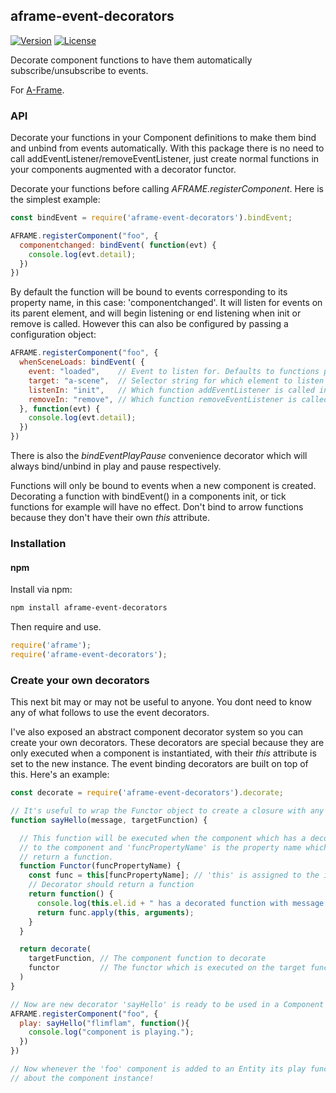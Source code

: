 ## aframe-event-decorators

[![Version](http://img.shields.io/npm/v/aframe-event-decorators.svg?style=flat-square)](https://npmjs.org/package/aframe-event-decorators-component)
[![License](http://img.shields.io/npm/l/aframe-event-decorators.svg?style=flat-square)](https://npmjs.org/package/aframe-event-decorators-component)

Decorate component functions to have them automatically subscribe/unsubscribe to events.

For [A-Frame](https://aframe.io).

### API

Decorate your functions in your Component definitions to make them bind and unbind from events automatically. With this package there is no need to call addEventListener/removeEventListener, just create normal functions in your components
augmented with a decorator functor.

Decorate your functions before calling *AFRAME.registerComponent*. Here is the simplest example:

```javascript
const bindEvent = require('aframe-event-decorators').bindEvent;

AFRAME.registerComponent("foo", {
  componentchanged: bindEvent( function(evt) {
    console.log(evt.detail);
  })
})
```

By default the function will be bound to events corresponding to its property name, in this case: 'componentchanged'. It will listen for events on its parent element, and will begin listening or end listening when init or remove is called. However this can also be configured by passing a configuration object:

```javascript
AFRAME.registerComponent("foo", {
  whenSceneLoads: bindEvent( {
    event: "loaded",    // Event to listen for. Defaults to functions propery name.
    target: "a-scene",  // Selector string for which element to listen on, defaults to this.el
    listenIn: "init",   // Which function addEventListener is called in, defaults to 'init'
    removeIn: "remove", // Which function removeEventListener is called in, defaults to 'remove'
  }, function(evt) {
    console.log(evt.detail);
  })
})
```
There is also the *bindEventPlayPause* convenience decorator which will always bind/unbind in play and pause respectively.

Functions will only be bound to events when a new component is created. Decorating a function with bindEvent() in a components init, or tick functions for example will have no effect. Don't bind to arrow functions because they don't have their own *this* attribute.

### Installation

#### npm

Install via npm:

```bash
npm install aframe-event-decorators
```

Then require and use.

```js
require('aframe');
require('aframe-event-decorators');
```

### Create your own decorators

This next bit may or may not be useful to anyone. You dont need to know any of what follows to use the event decorators.

I've also exposed an abstract component decorator system so you can create your own decorators. These decorators are special because they are only executed when a component is instantiated, with their *this* attribute is set to the new instance. The event binding decorators are built on top of this. Here's an example:

```javascript
const decorate = require('aframe-event-decorators').decorate;

// It's useful to wrap the Functor object to create a closure with any data, such as this 'message' parameter.
function sayHello(message, targetFunction) {

  // This function will be executed when the component which has a decorated function is instanciated. 'this' will be set
  // to the component and 'funcPropertyName' is the property name which maps to the decorated function. The functor should
  // return a function.
  function Functor(funcPropertyName) {
    const func = this[funcPropertyName]; // 'this' is assigned to the instantiated Component.
    // Decorator should return a function
	return function() {
	  console.log(this.el.id + " has a decorated function with message: " + message);
	  return func.apply(this, arguments);
	}
  }

  return decorate(
  	targetFunction,	// The component function to decorate
  	functor         // The functor which is executed on the target function.
  )
}

// Now are new decorator 'sayHello' is ready to be used in a Component definition.
AFRAME.registerComponent("foo", {
  play: sayHello("flimflam", function(){
  	console.log("component is playing.");
  })
})

// Now whenever the 'foo' component is added to an Entity its play function is augmented with a message that has details
// about the component instance!
```